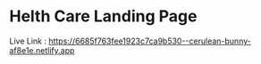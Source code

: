 # Helth Care Landing Page 


Live Link : https://6685f763fee1923c7ca9b530--cerulean-bunny-af8e1e.netlify.app
